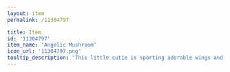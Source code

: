 ```yaml
---
layout: item
permalink: /11304797

title: Item
id: '11304797'
item_name: 'Angelic Mushroom'
icon_url: '11304797.png'
tooltip_description: 'This little cutie is sporting adorable wings and a little halo.'
---
```

